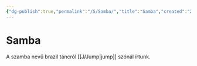 ```yaml
---
{"dg-publish":true,"permalink":"/S/Samba/","title":"Samba","created":"2023-10-23T06:43","updated":"2024-10-26T00:16"}
---
```



# Samba

A szamba nevű brazil táncról [[J/Jump\|jump]] szónál írtunk.  